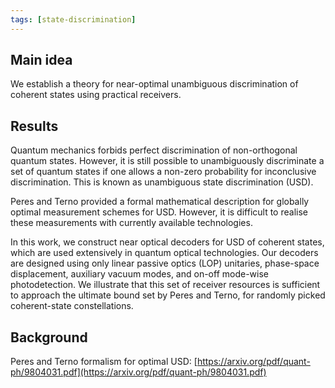 ```yaml
---
tags: [state-discrimination]
---
```


## Main idea

We establish a theory for near-optimal unambiguous discrimination of coherent states using practical receivers.


## Results

Quantum mechanics forbids perfect discrimination of non-orthogonal quantum states. However, it is still possible to unambiguously discriminate a set of quantum states if one allows a non-zero probability for inconclusive discrimination. This is known as unambiguous state discrimination (USD).

Peres and Terno provided a formal mathematical description for globally optimal measurement schemes for USD. However, it is difficult to realise these measurements with currently available technologies. 

In this work, we construct near optical decoders for USD of coherent states, which are used extensively in quantum optical technologies. Our decoders are designed using only linear passive optics (LOP) unitaries, phase-space displacement, auxiliary vacuum modes, and on-off mode-wise photodetection. We illustrate that this set of receiver resources is sufficient to approach the ultimate bound set by Peres and Terno, for randomly picked coherent-state constellations.


## Background

Peres and Terno formalism for optimal USD: [https://arxiv.org/pdf/quant-ph/9804031.pdf](https://arxiv.org/pdf/quant-ph/9804031.pdf)
